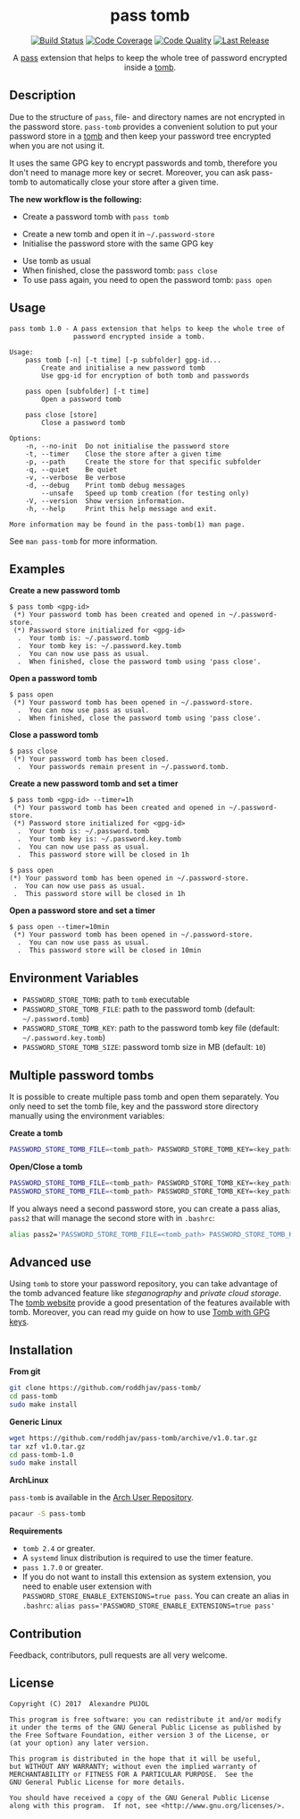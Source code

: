 <h1 align="center">pass tomb</h1>

<p align="center">
<a href="https://travis-ci.org/roddhjav/pass-tomb"><img src="https://img.shields.io/travis/roddhjav/pass-tomb/master.svg" alt="Build Status" /></a>
<a href="https://coveralls.io/github/roddhjav/pass-tomb"><img src="https://img.shields.io/coveralls/roddhjav/pass-tomb/master.svg" alt="Code Coverage" /></a>
<a href="https://www.codacy.com/app/roddhjav/pass-tomb"><img src="https://img.shields.io/codacy/grade/1c58ea63487a4b82874b05220d500c60/master.svg" alt="Code Quality" /></a>
<a href="https://github.com/roddhjav/pass-tomb/releases/latest"><img src="https://img.shields.io/github/release/roddhjav/pass-tomb.svg?maxAge=600" alt="Last Release" /></a>
</p>

<p align="center">
A <a href="https://www.passwordstore.org/">pass</a> extension that helps to keep the whole tree of password encrypted inside a <a href="https://www.dyne.org/software/tomb/">tomb</a>.
</p>

## Description

Due to the structure of `pass`, file- and directory names are not encrypted in the password store. `pass-tomb` provides a convenient solution to put your password store in a [tomb][github-tomb] and then keep your password tree encrypted when you are not using it.

It uses the same GPG key to encrypt passwords and tomb, therefore you don't need to manage more key or secret. Moreover, you can ask pass-tomb to automatically close your store after a given time.

**The new workflow is the following:**
* Create a password tomb with `pass tomb`
 - Create a new tomb and open it in `~/.password-store`
 - Initialise the password store with the same GPG key
* Use tomb as usual
* When finished, close the password tomb: `pass close`
* To use pass again, you need to open the password tomb: `pass open`

## Usage

```
pass tomb 1.0 - A pass extension that helps to keep the whole tree of
                password encrypted inside a tomb.

Usage:
    pass tomb [-n] [-t time] [-p subfolder] gpg-id...
        Create and initialise a new password tomb
        Use gpg-id for encryption of both tomb and passwords

    pass open [subfolder] [-t time]
        Open a password tomb

    pass close [store]
        Close a password tomb

Options:
    -n, --no-init  Do not initialise the password store
    -t, --timer    Close the store after a given time
    -p, --path     Create the store for that specific subfolder
    -q, --quiet    Be quiet
    -v, --verbose  Be verbose
    -d, --debug    Print tomb debug messages
        --unsafe   Speed up tomb creation (for testing only)
    -V, --version  Show version information.
    -h, --help     Print this help message and exit.

More information may be found in the pass-tomb(1) man page.
```

See `man pass-tomb` for more information.

## Examples

**Create a new password tomb**
```
$ pass tomb <gpg-id>
 (*) Your password tomb has been created and opened in ~/.password-store.
 (*) Password store initialized for <gpg-id>
  .  Your tomb is: ~/.password.tomb
  .  Your tomb key is: ~/.password.key.tomb
  .  You can now use pass as usual.
  .  When finished, close the password tomb using 'pass close'.
```

**Open a password tomb**
```
$ pass open
 (*) Your password tomb has been opened in ~/.password-store.
  .  You can now use pass as usual.
  .  When finished, close the password tomb using 'pass close'.
```

**Close a password tomb**
```
$ pass close
 (*) Your password tomb has been closed.
  .  Your passwords remain present in ~/.password.tomb.
```

**Create a new password tomb and set a timer**
```
$ pass tomb <gpg-id> --timer=1h
 (*) Your password tomb has been created and opened in ~/.password-store.
 (*) Password store initialized for <gpg-id>
  .  Your tomb is: ~/.password.tomb
  .  Your tomb key is: ~/.password.key.tomb
  .  You can now use pass as usual.
  .  This password store will be closed in 1h
```

```
$ pass open
(*) Your password tomb has been opened in ~/.password-store.
 .  You can now use pass as usual.
 .  This password store will be closed in 1h
```

**Open a password store and set a timer**
```
$ pass open --timer=10min
 (*) Your password tomb has been opened in ~/.password-store.
  .  You can now use pass as usual.
  .  This password store will be closed in 10min
```

## Environment Variables

* `PASSWORD_STORE_TOMB`: path to `tomb` executable
* `PASSWORD_STORE_TOMB_FILE`: path to the password tomb (default: `~/.password.tomb`)
* `PASSWORD_STORE_TOMB_KEY`: path to the password tomb key file (default: `~/.password.key.tomb`)
* `PASSWORD_STORE_TOMB_SIZE`: password tomb size in MB (default: `10`)

## Multiple password tombs
It is possible to create multiple pass tomb and open them separately. You only need to set the tomb file, key and the password store directory manually using the environment variables:

**Create a tomb**
```sh
PASSWORD_STORE_TOMB_FILE=<tomb_path> PASSWORD_STORE_TOMB_KEY=<key_path> PASSWORD_STORE_DIR=<dir_path> pass tomb <gpgid>
```

**Open/Close a tomb**
```sh
PASSWORD_STORE_TOMB_FILE=<tomb_path> PASSWORD_STORE_TOMB_KEY=<key_path> PASSWORD_STORE_DIR=<dir_path> pass open
PASSWORD_STORE_TOMB_FILE=<tomb_path> PASSWORD_STORE_TOMB_KEY=<key_path> PASSWORD_STORE_DIR=<dir_path> pass close
```

If you always need a second password store, you can create a pass alias, `pass2` that will manage the second store with in `.bashrc`:
```sh
alias pass2='PASSWORD_STORE_TOMB_FILE=<tomb_path> PASSWORD_STORE_TOMB_KEY=<key_path> PASSWORD_STORE_DIR=<dir_path> pass'
```

## Advanced use
Using `tomb` to store your password repository, you can take advantage of the  tomb advanced feature like *steganography* and *private cloud storage*. The [tomb website][tomb] provide a good presentation of the features available with tomb. Moreover, you can read my guide on how to use [Tomb with GPG keys][pujol.io-tomb].

## Installation

**From git**
```sh
git clone https://github.com/roddhjav/pass-tomb/
cd pass-tomb
sudo make install
```

**Generic Linux**
```sh
wget https://github.com/roddhjav/pass-tomb/archive/v1.0.tar.gz
tar xzf v1.0.tar.gz
cd pass-tomb-1.0
sudo make install
```

**ArchLinux**

`pass-tomb` is available in the [Arch User Repository][aur].
```sh
pacaur -S pass-tomb
```

**Requirements**
* `tomb 2.4` or greater.
* A `systemd` linux distribution is required to use the timer feature.
* `pass 1.7.0` or greater.
* If you do not want to install this extension as system extension, you need to
enable user extension with `PASSWORD_STORE_ENABLE_EXTENSIONS=true pass`. You can
create an alias in `.bashrc`: `alias pass='PASSWORD_STORE_ENABLE_EXTENSIONS=true pass'`


## Contribution
Feedback, contributors, pull requests are all very welcome.


## License

    Copyright (C) 2017  Alexandre PUJOL

    This program is free software: you can redistribute it and/or modify
    it under the terms of the GNU General Public License as published by
    the Free Software Foundation, either version 3 of the License, or
    (at your option) any later version.

    This program is distributed in the hope that it will be useful,
    but WITHOUT ANY WARRANTY; without even the implied warranty of
    MERCHANTABILITY or FITNESS FOR A PARTICULAR PURPOSE.  See the
    GNU General Public License for more details.

    You should have received a copy of the GNU General Public License
    along with this program.  If not, see <http://www.gnu.org/licenses/>.


[tomb]: https://www.dyne.org/software/tomb/
[github-tomb]: https://github.com/dyne/Tomb
[aur]: https://aur.archlinux.org/packages/pass-tomb
[pujol.io-tomb]: https://pujol.io/blog/tomb-with-gpg-keys/
